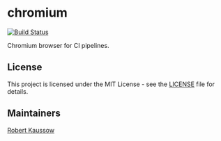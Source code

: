 # chromium

[![Build Status](https://drone.owncloud.com/api/badges/owncloud-ci/chromium/status.svg)](https://drone.owncloud.com/owncloud-ci/chromium)

Chromium browser for CI pipelines.

## License

This project is licensed under the MIT License - see the [LICENSE](LICENSE) file for details.

## Maintainers

[Robert Kaussow](https://github.com/xoxys/)
